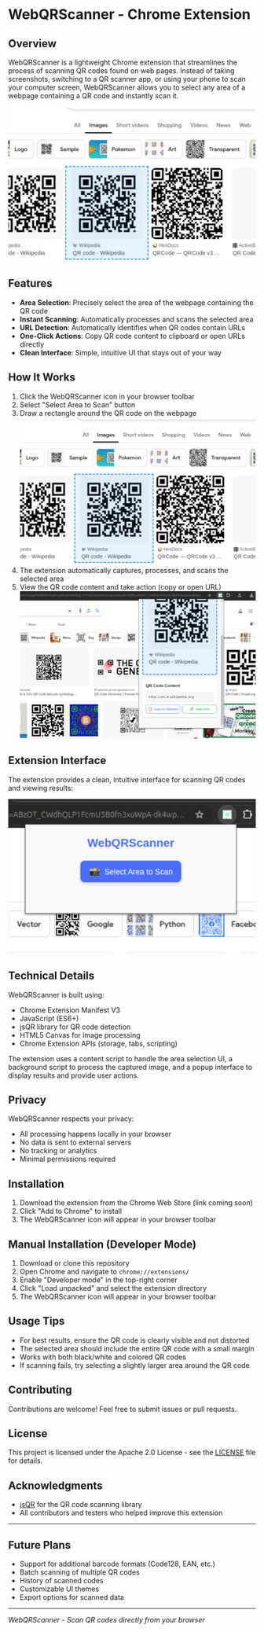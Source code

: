 # WebQRScanner - Chrome Extension

## Overview

WebQRScanner is a lightweight Chrome extension that streamlines the process of scanning QR codes found on web pages. Instead of taking screenshots, switching to a QR scanner app, or using your phone to scan your computer screen, WebQRScanner allows you to select any area of a webpage containing a QR code and instantly scan it.

![Drawing selection area](assets/drawScreenshot.png)

## Features

- **Area Selection**: Precisely select the area of the webpage containing the QR code
- **Instant Scanning**: Automatically processes and scans the selected area
- **URL Detection**: Automatically identifies when QR codes contain URLs
- **One-Click Actions**: Copy QR code content to clipboard or open URLs directly
- **Clean Interface**: Simple, intuitive UI that stays out of your way

## How It Works

1. Click the WebQRScanner icon in your browser toolbar
2. Select "Select Area to Scan" button
3. Draw a rectangle around the QR code on the webpage
   ![Drawing selection area](assets/drawScreenshot.png)
4. The extension automatically captures, processes, and scans the selected area
5. View the QR code content and take action (copy or open URL)
   ![QR code result](assets/wikipediaQR_result.png)

## Extension Interface

The extension provides a clean, intuitive interface for scanning QR codes and viewing results:

![Extension popup](assets/popup.png)

## Technical Details

WebQRScanner is built using:

- Chrome Extension Manifest V3
- JavaScript (ES6+)
- jsQR library for QR code detection
- HTML5 Canvas for image processing
- Chrome Extension APIs (storage, tabs, scripting)

The extension uses a content script to handle the area selection UI, a background script to process the captured image, and a popup interface to display results and provide user actions.

## Privacy

WebQRScanner respects your privacy:

- All processing happens locally in your browser
- No data is sent to external servers
- No tracking or analytics
- Minimal permissions required

## Installation

1. Download the extension from the Chrome Web Store (link coming soon)
2. Click "Add to Chrome" to install
3. The WebQRScanner icon will appear in your browser toolbar

## Manual Installation (Developer Mode)

1. Download or clone this repository
2. Open Chrome and navigate to `chrome://extensions/`
3. Enable "Developer mode" in the top-right corner
4. Click "Load unpacked" and select the extension directory
5. The WebQRScanner icon will appear in your browser toolbar

## Usage Tips

- For best results, ensure the QR code is clearly visible and not distorted
- The selected area should include the entire QR code with a small margin
- Works with both black/white and colored QR codes
- If scanning fails, try selecting a slightly larger area around the QR code

## Contributing

Contributions are welcome! Feel free to submit issues or pull requests.

## License

This project is licensed under the Apache 2.0 License - see the [LICENSE](LICENSE) file for details.

## Acknowledgments

- [jsQR](https://github.com/cozmo/jsQR) for the QR code scanning library
- All contributors and testers who helped improve this extension

---

## Future Plans

- Support for additional barcode formats (Code128, EAN, etc.)
- Batch scanning of multiple QR codes
- History of scanned codes
- Customizable UI themes
- Export options for scanned data

---

*WebQRScanner - Scan QR codes directly from your browser*
